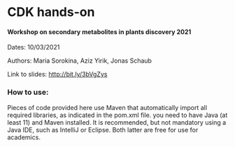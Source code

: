 # CDK hands-on
#### Workshop on secondary metabolites in plants discovery 2021

Dates: 10/03/2021

Authors: Maria Sorokina, Aziz Yirik, Jonas Schaub

Link to slides: http://bit.ly/3bVgZys

### How to use: 

Pieces of code provided here use Maven that automatically import all required libraries, as indicated in the pom.xml file. 
you need to have Java (at least 11) and Maven installed. It is recommended, but not mandatory using a Java IDE, such as IntelliJ or Eclipse. Both latter are free for use for academics. 
